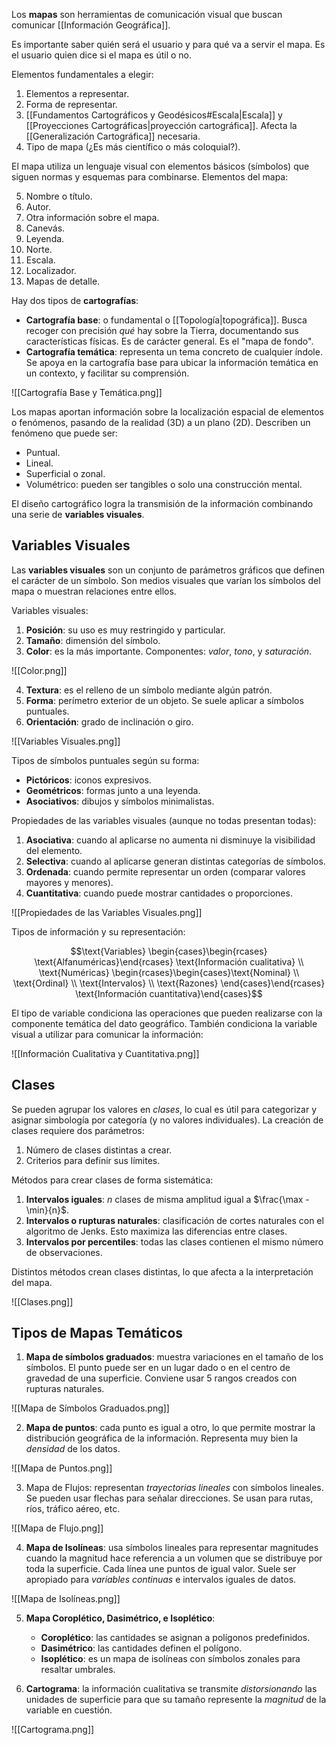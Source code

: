 Los **mapas** son herramientas de comunicación visual que buscan comunicar [[Información Geográfica]].

Es importante saber quién será el usuario y para qué va a servir el mapa. Es el usuario quien dice si el mapa es útil o no.

Elementos fundamentales a elegir:

1. Elementos a representar.
2. Forma de representar.
3. [[Fundamentos Cartográficos y Geodésicos#Escala|Escala]] y [[Proyecciones Cartográficas|proyección cartográfica]]. Afecta la [[Generalización Cartográfica]] necesaria.
4. Tipo de mapa (¿Es más científico o más coloquial?).

El mapa utiliza un lenguaje visual con elementos básicos (símbolos) que siguen normas y esquemas para combinarse. Elementos del mapa:

5. Nombre o título.
6. Autor.
7. Otra información sobre el mapa.
8. Canevás.
9. Leyenda.
10. Norte.
11. Escala.
12. Localizador.
13. Mapas de detalle.

Hay dos tipos de **cartografías**:

- **Cartografía base**: o fundamental o [[Topología|topográfica]]. Busca recoger con precisión _qué_ hay sobre la Tierra, documentando sus características físicas. Es de carácter general. Es el "mapa de fondo".
- **Cartografía temática**: representa un tema concreto de cualquier índole. Se apoya en la cartografía base para ubicar la información temática en un contexto, y facilitar su comprensión.

![[Cartografía Base y Temática.png]]

Los mapas aportan información sobre la localización espacial de elementos o fenómenos, pasando de la realidad (3D) a un plano (2D). Describen un fenómeno que puede ser:

- Puntual.
- Lineal.
- Superficial o zonal.
- Volumétrico: pueden ser tangibles o solo una construcción mental.

El diseño cartográfico logra la transmisión de la información combinando una serie de **variables visuales**.

## Variables Visuales

Las **variables visuales** son un conjunto de parámetros gráficos que definen el carácter de un símbolo. Son medios visuales que varían los símbolos del mapa o muestran relaciones entre ellos.

Variables visuales:

1. **Posición**: su uso es muy restringido y particular.
2. **Tamaño**: dimensión del símbolo.
3. **Color**: es la más importante. Componentes: _valor_, _tono_, y _saturación_.

![[Color.png]]

4. **Textura**: es el relleno de un símbolo mediante algún patrón.
5. **Forma**: perímetro exterior de un objeto. Se suele aplicar a símbolos puntuales.
6. **Orientación**: grado de inclinación o giro.

![[Variables Visuales.png]]

Tipos de símbolos puntuales según su forma:

- **Pictóricos**: iconos expresivos.
- **Geométricos**: formas junto a una leyenda.
- **Asociativos**: dibujos y símbolos minimalistas.

Propiedades de las variables visuales (aunque no todas presentan todas):

1. **Asociativa**: cuando al aplicarse no aumenta ni disminuye la visibilidad del elemento.
2. **Selectiva**: cuando al aplicarse generan distintas categorías de símbolos.
3. **Ordenada**: cuando permite representar un orden (comparar valores mayores y menores).
4. **Cuantitativa**: cuando puede mostrar cantidades o proporciones.

![[Propiedades de las Variables Visuales.png]]

Tipos de información y su representación:

$$\text{Variables} \begin{cases}\begin{rcases} \text{Alfanuméricas}\end{rcases} \text{Información cualitativa} \\ \text{Numéricas} \begin{rcases}\begin{cases}\text{Nominal} \\ \text{Ordinal} \\ \text{Intervalos} \\ \text{Razones} \end{cases}\end{rcases} \text{Información cuantitativa}\end{cases}$$

El tipo de variable condiciona las operaciones que pueden realizarse con la componente temática del dato geográfico. También condiciona la variable visual a utilizar para comunicar la información:

![[Información Cualitativa y Cuantitativa.png]]

## Clases

Se pueden agrupar los valores en _clases_, lo cual es útil para categorizar y asignar simbología por categoría (y no valores individuales). La creación de clases requiere dos parámetros:

1. Número de clases distintas a crear.
2. Criterios para definir sus límites.

Métodos para crear clases de forma sistemática:

1. **Intervalos iguales**: $n$ clases de misma amplitud igual a $\frac{\max - \min}{n}$.
2. **Intervalos o rupturas naturales**: clasificación de cortes naturales con el algoritmo de Jenks. Esto maximiza las diferencias entre clases.
3. **Intervalos por percentiles**: todas las clases contienen el mismo número de observaciones.

Distintos métodos crean clases distintas, lo que afecta a la interpretación del mapa.

![[Clases.png]]

## Tipos de Mapas Temáticos

1. **Mapa de símbolos graduados**: muestra variaciones en el tamaño de los símbolos. El punto puede ser en un lugar dado o en el centro de gravedad de una superficie. Conviene usar 5 rangos creados con rupturas naturales.

![[Mapa de Símbolos Graduados.png]]

2. **Mapa de puntos**: cada punto es igual a otro, lo que permite mostrar la distribución geográfica de la información. Representa muy bien la _densidad_ de los datos.

![[Mapa de Puntos.png]]

3. Mapa de Flujos: representan _trayectorias lineales_ con símbolos lineales. Se pueden usar flechas para señalar direcciones. Se usan para rutas, ríos, tráfico aéreo, etc.

![[Mapa de Flujo.png]]

4. **Mapa de Isolíneas**: usa símbolos lineales para representar magnitudes cuando la magnitud hace referencia a un volumen que se distribuye por toda la superficie. Cada línea une puntos de igual valor. Suele ser apropiado para _variables continuas_ e intervalos iguales de datos.

![[Mapa de Isolíneas.png]]

5. **Mapa Coroplético, Dasimétrico, e Isoplético**:

   - **Coroplético**: las cantidades se asignan a polígonos predefinidos.
   - **Dasimétrico**: las cantidades definen el polígono.
   - **Isoplético**: es un mapa de isolíneas con símbolos zonales para resaltar umbrales.

6. **Cartograma**: la información cualitativa se transmite _distorsionando_ las unidades de superficie para que su tamaño represente la _magnitud_ de la variable en cuestión.

![[Cartograma.png]]
